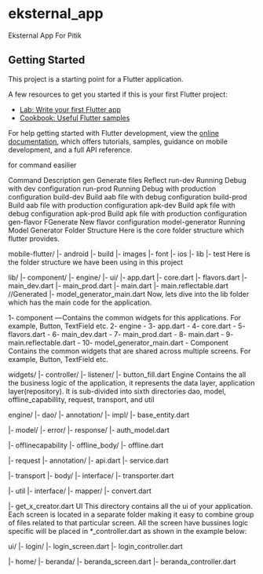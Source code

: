 # eksternal_app

Eksternal App For Pitik

## Getting Started

This project is a starting point for a Flutter application.

A few resources to get you started if this is your first Flutter project:

- [Lab: Write your first Flutter app](https://docs.flutter.dev/get-started/codelab)
- [Cookbook: Useful Flutter samples](https://docs.flutter.dev/cookbook)

For help getting started with Flutter development, view the
[online documentation](https://docs.flutter.dev/), which offers tutorials,
samples, guidance on mobile development, and a full API reference.


for command easilier

Command	Description
gen	Generate files Reflect
run-dev	Running Debug with dev configuration
run-prod	Running Debug with production configuration
build-dev	Build aab file with debug configuration
build-prod	Build aab file with production configuration
apk-dev	Build apk file with debug configuration
apk-prod	Build apk file with production configuration
gen-flavor	FGenerate New flavor configuration
model-generator	Running Model Generator
Folder Structure
Here is the core folder structure which flutter provides.

mobile-flutter/
|- android
|- build
|- images
|- font
|- ios
|- lib
|- test
Here is the folder structure we have been using in this project

lib/
|- component/
|- engine/
|- ui/
|- app.dart
|- core.dart
|- flavors.dart
|- main_dev.dart
|- main_prod.dart
|- main.dart
|- main.reflectable.dart //Generated
|- model_generator_main.dart
Now, lets dive into the lib folder which has the main code for the application.

1- component — Contains the common widgets for this applications. For example, Button, TextField etc.
2- engine -
3- app.dart -
4- core.dart -
5- flavors.dart -
6- main_dev.dart -
7- main_prod.dart -
8- main.dart -
9- main.reflectable.dart -
10- model_generator_main.dart -
Component
Contains the common widgets that are shared across multiple screens. For example, Button, TextField etc.

widgets/
|- controller/
|- listener/
|- button_fill.dart
Engine
Contains the all the business logic of the application, it represents the data layer, application layer(repository). It is sub-divided into sixth directories dao, model, offline_capabillity, request, transport, and util

engine/
|- dao/
|- annotation/
|- impl/
|- base_entity.dart

|- model/
|- error/
|- response/
|- auth_model.dart

|- offlinecapability
|- offline_body/
|- offline.dart

|- request
|- annotation/
|- api.dart
|- service.dart

|- transport
|- body/
|- interface/
|- transporter.dart

|- util
|- interface/
|- mapper/
|- convert.dart

|- get_x_creator.dart
UI
This directory contains all the ui of your application. Each screen is located in a separate folder making it easy to combine group of files related to that particular screen. All the screen have bussines logic specific will be placed in *_controller.dart as shown in the example below:

ui/
|- login/
|- login_screen.dart
|- login_controller.dart

|- home/
|- beranda/
|- beranda_screen.dart
|- beranda_controller.dart